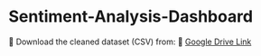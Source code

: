# Sentiment-Analysis-Dashboard
📁 Download the cleaned dataset (CSV) from:
🔗 [Google Drive Link]([https://drive.google.com/file/d/your_file_id/view?usp=sharing](https://drive.google.com/drive/folders/159TLOlDXH2Alvu4SgNG5iQiXUSSq2EdZ?usp=drive_link))
